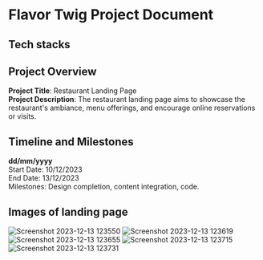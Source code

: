 # Flavor Twig Project Document

## Tech stacks

## Project Overview

**Project Title**: Restaurant Landing Page  
**Project Description**: The restaurant landing page aims to showcase the restaurant's ambiance, menu offerings, and encourage online reservations or visits.  

## Timeline and Milestones

**dd/mm/yyyy**  
Start Date: 10/12/2023  
End Date: 13/12/2023  
Milestones: Design completion, content integration, code.  

## Images of landing page
![Screenshot 2023-12-13 123550](https://github.com/baohng/flavor-twig/assets/89022326/712f4e89-fee4-44d0-b198-87645cfc0aa5)
![Screenshot 2023-12-13 123619](https://github.com/baohng/flavor-twig/assets/89022326/c13084ea-9fe2-46ea-95bd-dcc2598f6f89)
![Screenshot 2023-12-13 123655](https://github.com/baohng/flavor-twig/assets/89022326/fdda802c-a6ec-4a9d-a6bc-cb4ea130b9d9)
![Screenshot 2023-12-13 123715](https://github.com/baohng/flavor-twig/assets/89022326/84be6c2b-fd0d-45f5-bdd2-1b3d865b635f)
![Screenshot 2023-12-13 123731](https://github.com/baohng/flavor-twig/assets/89022326/b7fbfd00-eede-43f3-b82e-5452694af06b)
